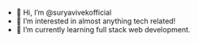 - 👋 Hi, I’m @suryavivekofficial
- 👀 I’m interested in almost anything tech related!
- 🌱 I’m currently learning full stack web development.

<!---
suryavivekofficial/suryavivekofficial is a ✨ special ✨ repository because its `README.md` (this file) appears on your GitHub profile.
You can click the Preview link to take a look at your changes.
--->
